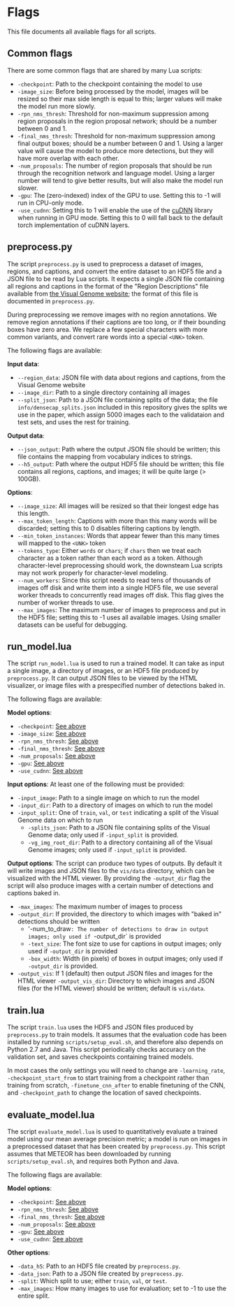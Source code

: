 # Flags
This file documents all available flags for all scripts.

## Common flags
There are some common flags that are shared by many Lua scripts:

- `-checkpoint`: Path to the checkpoint containing the model to use
- `-image_size`: Before being processed by the model, images will be resized so their max side length is equal to this;
  larger values will make the model run more slowly.
- `-rpn_nms_thresh`: Threshold for non-maximum suppression among region proposals in the region proposal network; should
   be a number between 0 and 1.
- `-final_nms_thresh`: Threshold for non-maximum suppression among final output boxes; should be a number between 0 and 1.
  Using a larger value will cause the model to produce more detections, but they will have more overlap with each other.
- `-num_proposals`: The number of region proposals that should be run through the recognition network and language model.
  Using a larger number will tend to give better results, but will also make the model run slower.
- `-gpu`: The (zero-indexed) index of the GPU to use. Setting this to -1 will run in CPU-only mode.
- `-use_cudnn`: Setting this to 1 will enable the use of the [cuDNN](https://developer.nvidia.com/cudnn) library when
  running in GPU mode. Setting this to 0 will fall back to the default torch implementation of cuDNN layers.

## preprocess.py
The script `preprocess.py` is used to preprocess a dataset of images, regions, and captions, and convert the entire
dataset to an HDF5 file and a JSON file to be read by Lua scripts. It expects a single JSON file containing all
regions and captions in the format of the "Region Descriptions" file available from
[the Visual Genome website](https://visualgenome.org/api/v0/api_home.html); the format of this file is documented
in `preprocess.py`.

During preprocessing we remove images with no region annotations. We remove region annotations if their captions are
too long, or if their bounding boxes have zero area. We replace a few special characters with more common variants, and
convert rare words into a special `<UNK>` token.

The following flags are available:

**Input data**:
- `--region_data`: JSON file with data about regions and captions, from the Visual Genome website
- `--image_dir`: Path to a single directory containing all images
- `--split_json`: Path to a JSON file containing splits of the data; the file `info/densecap_splits.json`
   included in this repository gives the splits we use in the paper, which assign 5000 images each to the
   validataion and test sets, and uses the rest for training.

**Output data**:
- `--json_output`: Path where the output JSON file should be written; this file contains the mapping from
  vocabulary indices to strings.
- `--h5_output`: Path where the output HDF5 file should be written; this file contains all regions, captions,
  and images; it will be quite large (> 100GB).

**Options**:
- `--image_size`: All images will be resized so that their longest edge has this length.
- `--max_token_length`: Captions with more than this many words will be discarded; setting this to 0
  disables filtering captions by length.
- `--min_token_instances`: Words that appear fewer than this many times will mapped to the `<UNK>` token
- `--tokens_type`: Either `words` or `chars`; if `chars` then we treat each character as a token rather than
  each word as a token. Although character-level preprocessing should work, the downsteam Lua scripts may
  not work properly for character-level modeling.
- `--num_workers`: Since this script needs to read tens of thousands of images off disk and write them into
  a single HDF5 file, we use several worker threads to concurrently read images off disk. This flag gives
  the number of worker threads to use.
- `--max_images`: The maximum number of images to preprocess and put in the HDF5 file; setting this to -1
  uses all available images. Using smaller datasets can be useful for debugging.

## run_model.lua
The script `run_model.lua` is used to run a trained model. It can take as input a single image, a directory of images, or
an HDF5 file produced by `preprocess.py`. It can output JSON files to be viewed by the HTML visualizer, or image files with
a prespecified number of detections baked in.

The following flags are available:

**Model options**:
- `-checkpoint`: [See above](#common-flags)
- `-image_size`: [See above](#common-flags)
- `-rpn_nms_thresh`: [See above](#common-flags)
- `-final_nms_thresh`: [See above](#common-flags)
- `-num_proposals`: [See above](#common-flags)
- `-gpu`: [See above](#common-flags)
- `-use_cudnn`: [See above](#common-flags)

**Input options**:
At least one of the following must be provided:
- `-input_image`: Path to a single image on which to run the model
- `-input_dir`: Path to a directory of images on which to run the model
- `-input_split`: One of `train`, `val`, or `test` indicating a split of the Visual Genome data on which to run
  - `-splits_json`: Path to a JSON file containing splits of the Visual Genome data; only used if `-input_split`
     is provided.
  - `-vg_img_root_dir`: Path to a directory containing all of the Visual Genome images; only used if `-input_split`
    is provided.
    
**Output options**:
The script can produce two types of outputs. By default it will write images and JSON files to the `vis/data`
directory, which can be visualized with the HTML viewer. By providing the `-output_dir` flag the script will also
produce images with a certain number of detections and captions baked in.
- `-max_images`: The maximum number of images to process
- `-output_dir`: If provided, the directory to which images with "baked in" detections should be written
  - '-num_to_draw`: The number of detections to draw in output images; only used if `-output_dir` is provided
  - `-text_size`: The font size to use for captions in output images; only used if `-output_dir` is provided
  - `-box_width`: Width (in pixels) of boxes in output images; only used if `-output_dir` is provided.
- `-output_vis`: If 1 (default) then output JSON files and images for the HTML viewer
  `-output_vis_dir`: Directory to which images and JSON files (for the HTML viewer) should be written;
  default is `vis/data`.

## train.lua
The script `train.lua` uses the HDF5 and JSON files produced by `preprocess.py` to train models. It assumes that the
evaluation code has been installed by running `scripts/setup_eval.sh`, and therefore also depends on Python 2.7 and
Java. This script periodically checks accuracy on the validation set, and saves checkpoints containing trained models.

In most cases the only settings you will need to change are `-learning_rate`, `-checkpoint_start_from` to start
training from a checkpoint rather than training from scratch, `-finetune_cnn_after` to enable finetuning of the CNN,
and `-checkpoint_path` to change the location of saved checkpoints.

## evaluate_model.lua
The script `evaluate_model.lua` is used to quantitatively evaluate a trained model using our mean average precision metric;
a model is run on images in a preprocessed dataset that has been created by `preprocess.py`.
This script assumes that METEOR has been downloaded by running `scripts/setup_eval.sh`, and requires both Python and Java.

The following flags are available:

**Model options**:
- `-checkpoint`: [See above](#common-flags)
- `-rpn_nms_thresh`: [See above](#common-flags)
- `-final_nms_thresh`: [See above](#common-flags)
- `-num_proposals`: [See above](#common-flags)
- `-gpu`: [See above](#common-flags)
- `-use_cudnn`: [See above](#common-flags)

**Other options**:
- `-data_h5`: Path to an HDF5 file created by `preprocess.py`.
- `-data_json`: Path to a JSON file created by `preprocess.py`.
- `-split`: Which split to use; either `train`, `val`, or `test`.
- `-max_images`: How many images to use for evaluation; set to -1 to use the entire split.
